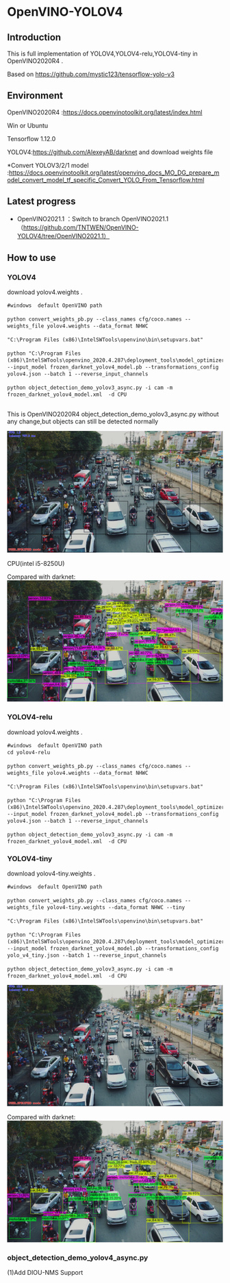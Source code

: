 # OpenVINO-YOLOV4

## Introduction

 This is full implementation of YOLOV4,YOLOV4-relu,YOLOV4-tiny in OpenVINO2020R4 .

 Based on https://github.com/mystic123/tensorflow-yolo-v3

## Environment

OpenVINO2020R4 :https://docs.openvinotoolkit.org/latest/index.html

Win or Ubuntu

Tensorflow 1.12.0

YOLOV4:https://github.com/AlexeyAB/darknet   and download weights file

*Convert YOLOV3/2/1 model :https://docs.openvinotoolkit.org/latest/openvino_docs_MO_DG_prepare_model_convert_model_tf_specific_Convert_YOLO_From_Tensorflow.html

## Latest progress

- OpenVINO2021.1 ：Switch to  branch OpenVINO2021.1（https://github.com/TNTWEN/OpenVINO-YOLOV4/tree/OpenVINO2021.1）

## How to use

### YOLOV4

download yolov4.weights .  

```
#windows  default OpenVINO path

python convert_weights_pb.py --class_names cfg/coco.names --weights_file yolov4.weights --data_format NHWC

"C:\Program Files (x86)\IntelSWTools\openvino\bin\setupvars.bat"

python "C:\Program Files (x86)\IntelSWTools\openvino_2020.4.287\deployment_tools\model_optimizer\mo.py" --input_model frozen_darknet_yolov4_model.pb --transformations_config yolov4.json --batch 1 --reverse_input_channels

python object_detection_demo_yolov3_async.py -i cam -m frozen_darknet_yolov4_model.xml  -d CPU


```


This is OpenVINO2020R4 object_detection_demo_yolov3_async.py without any change,but objects can still be detected normally


 ![OpenVINOyolov4](assets/yolov4-416.png)

CPU(intel i5-8250U)

Compared with darknet:
 ![darknetyolov4](assets/darknet-v4-416.jpg)

### YOLOV4-relu

download yolov4.weights .  

```
#windows  default OpenVINO path
cd yolov4-relu

python convert_weights_pb.py --class_names cfg/coco.names --weights_file yolov4.weights --data_format NHWC

"C:\Program Files (x86)\IntelSWTools\openvino\bin\setupvars.bat"

python "C:\Program Files (x86)\IntelSWTools\openvino_2020.4.287\deployment_tools\model_optimizer\mo.py" --input_model frozen_darknet_yolov4_model.pb --transformations_config yolov4.json --batch 1 --reverse_input_channels

python object_detection_demo_yolov3_async.py -i cam -m frozen_darknet_yolov4_model.xml  -d CPU
```



### YOLOV4-tiny

download yolov4-tiny.weights .  

```
#windows  default OpenVINO path

python convert_weights_pb.py --class_names cfg/coco.names --weights_file yolov4-tiny.weights --data_format NHWC --tiny

"C:\Program Files (x86)\IntelSWTools\openvino\bin\setupvars.bat"

python "C:\Program Files (x86)\IntelSWTools\openvino_2020.4.287\deployment_tools\model_optimizer\mo.py" --input_model frozen_darknet_yolov4_model.pb --transformations_config yolo_v4_tiny.json --batch 1 --reverse_input_channels

python object_detection_demo_yolov3_async.py -i cam -m frozen_darknet_yolov4_model.xml  -d CPU
```

 ![OpenVINOyolov4tiny](assets/yolov4tiny416.png)

Compared with darknet:
 ![darknetyolov4tiny](assets/darknet-v4tiny-416.jpg)
### object_detection_demo_yolov4_async.py
(1)Add DIOU-NMS Support

